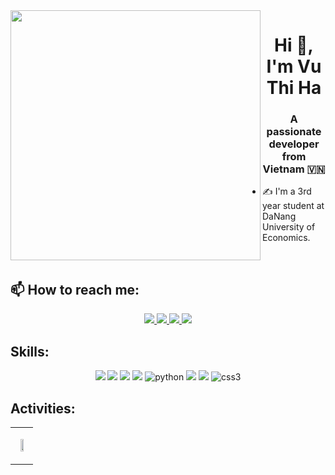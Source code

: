 <img align="left" width="400" src="https://github.githubassets.com/images/modules/profile/profile-first-repo.svg">
<h1 align="center">Hi 👋, I'm Vu Thi Ha</h1>
<p align="center">
  <h3 align="center">A passionate developer from Vietnam 🇻🇳 </h3>
</p>


- ✍ I'm a 3rd year student at DaNang University of Economics.

<br />

## 📫 How to reach me:
<p align="center">
  <a href="https://www.linkedin.com/in/v%C5%A9-th%E1%BB%8B-h%C3%A0-a8a88921b/">
    <img src="https://img.icons8.com/fluent/48/000000/linkedin.png"/>
  </a>
  <a href="https://www.facebook.com/vuthiha407/">
    <img src="https://img.icons8.com/fluent/48/000000/facebook-new.png" target="_blank" />
  </a> 
  <a href="https://github.com/Vuthiha30403">
    <img src="https://img.icons8.com/fluent/48/000000/github.png"/>
  </a> 
  <a href="mailto:Vuthiha407@gmail.com" alt="Email">
    <img src="https://img.icons8.com/fluent/48/000000/mailing.png"/>
  </a>
</p>

## Skills:
<p align="center">
  <img src="https://img.icons8.com/fluent/48/000000/github.png"/>
  <img src="https://img.icons8.com/color/48/000000/visual-studio-code-2019.png"/>
  <img src="https://img.icons8.com/external-wanicon-lineal-color-wanicon/48/external-sql-server-big-data-wanicon-lineal-color-wanicon.png"/>
  <img src="https://img.icons8.com/color/48/000000/mysql-logo.png"/>
  <img src="https://img.icons8.com/3d-fluency/48/python.png" alt="python"/>
  <img src="https://img.icons8.com/nolan/48/c-plus-plus-logo.png""/>
  <img src="https://img.icons8.com/color/48/000000/html-5--v1.png" />
  <img src="https://img.icons8.com/color/48/css3.png" alt="css3"/>
</p>

## Activities:

<table style="width:100%;">
  <tr>
    <td>
      <p align="center"> 
        <img src="https://cdn.dribbble.com/users/926537/screenshots/4502970/media/40a86c061747db6331e2e8974225b6bf.gif"  width="50%"/>
      </p>
    </td>
  </tr>
</table>

